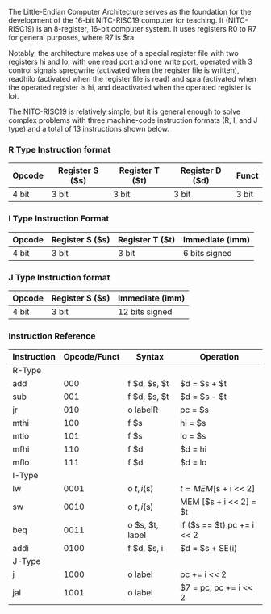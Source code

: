The Little-Endian Computer Architecture serves as the foundation for the development of the 16-bit NITC-RISC19 computer for teaching. It (NITC-RISC19) is an 8-register, 16-bit computer system. It uses registers R0 to R7 for general purposes, where R7 is $ra. 

Notably, the architecture makes use of a special register file with two registers hi and lo, with one read port and one write port, operated with 3 control signals spregwrite (activated when the register file is written), readhilo (activated when the register file is read) and spra (activated when the operated register is hi, and deactivated when the operated register is lo).

The NITC-RISC19 is relatively simple, but it is general enough to solve complex problems with three machine-code instruction formats (R, I, and J type) and a total of 13 instructions shown below.

### R Type Instruction format

| Opcode | Register S ($s) | Register T ($t) | Register D ($d) | Funct       |
|--------|-----------------|-----------------|-----------------|-------------|
| 4 bit  | 3 bit           | 3 bit           | 3 bit           | 3 bit       |

### I Type Instruction Format

| Opcode | Register S ($s) | Register T ($t) | Immediate (imm)               |
|--------|-----------------|-----------------|-------------------------------|
| 4 bit  | 3 bit           | 3 bit           |  6 bits signed                |

### J Type Instruction format

| Opcode | Register S ($s) | Immediate (imm)                                 |
|--------|-----------------|-------------------------------------------------|
| 4 bit  | 3 bit           |  12 bits signed                                 |

### Instruction Reference

| Instruction | Opcode/Funct | Syntax          | Operation                   |
|-------------|--------------|-----------------|-----------------------------|
| R-Type      |              |                 |                             |
| add         | 000          | f $d, $s, $t    | $d = $s + $t                |
| sub         | 001          | f $d, $s, $t    | $d = $s - $t                |
| jr          | 010          | o labelR        | pc = $s                     |
| mthi        | 100          | f $s            | hi = $s                     |
| mtlo        | 101          | f $s            | lo = $s                     |
| mfhi        | 110          | f $d            | $d = hi                     |
| mflo        | 111          | f $d            | $d = lo                     |
| I-Type      |              |                 |                             |
| lw          | 0001         | o $t, i ($s)    | $t = MEM [$s + i << 2]      |
| sw          | 0010         | o $t, i ($s)    | MEM [$s + i << 2] = $t      |
| beq         | 0011         | o $s, $t, label | if ($s == $t) pc += i << 2  |
| addi        | 0100         | f $d, $s, i     | $d = $s + SE(i)             |
| J-Type      |              |                 |                             |
| j           | 1000         | o label         | pc += i << 2                |
| jal         | 1001         | o label         | $7 = pc; pc += i << 2       |
